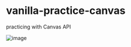 # vanilla-practice-canvas

practicing with Canvas API

![image](https://user-images.githubusercontent.com/64809211/200435686-5e2c4aa3-a2f4-4c31-8a5a-347fe745cfe6.png)
